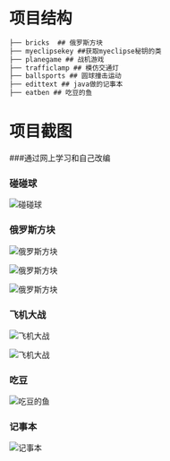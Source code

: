 # 项目结构
```java
├── bricks  ## 俄罗斯方块
├── myeclipsekey ##获取myeclipse秘钥的类
├── planegame ## 战机游戏
├── trafficlamp ## 模仿交通灯
├── ballsports ## 圆球撞击运动
├── edittext ## java做的记事本
├── eatben ## 吃豆的鱼
```

# 项目截图
###通过网上学习和自己改编

### 碰碰球
![碰碰球](/doc/ball.png "球撞击界面")

### 俄罗斯方块
![俄罗斯方块](/doc/俄罗斯方块.png "俄罗斯方块界面")

![俄罗斯方块](/doc/方块1.png "俄罗斯方块界面")

![俄罗斯方块](/doc/方块调色.png "俄罗斯方块界面")

### 飞机大战
![飞机大战](/doc/飞机大战.png "飞机大战界面")

![飞机大战](/doc/airplane.png "飞机大战界面")

### 吃豆
![吃豆的鱼](/doc/吃豆.png "吃豆界面")

### 记事本
![记事本](/doc/记事本.png "吃豆界面")


